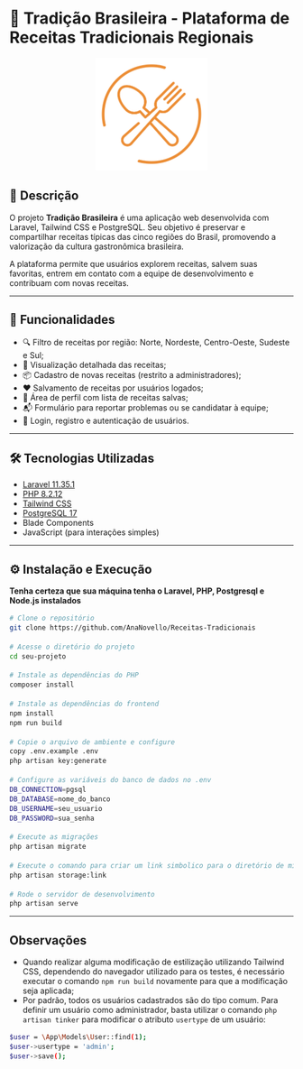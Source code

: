 # 🧾 Tradição Brasileira - Plataforma de Receitas Tradicionais Regionais
<p align="center">
  <img src="public\img\logo_v3.png" alt="Logo do Projeto" width="200">
</p>

## 📖 Descrição

O projeto **Tradição Brasileira** é uma aplicação web desenvolvida com Laravel, Tailwind CSS e PostgreSQL. Seu objetivo é preservar e compartilhar receitas típicas das cinco regiões do Brasil, promovendo a valorização da cultura gastronômica brasileira.

A plataforma permite que usuários explorem receitas, salvem suas favoritas, entrem em contato com a equipe de desenvolvimento e contribuam com novas receitas.

---

## 🚀 Funcionalidades

- 🔍 Filtro de receitas por região: Norte, Nordeste, Centro-Oeste, Sudeste e Sul;
- 📝 Visualização detalhada das receitas;
- 📦 Cadastro de novas receitas (restrito a administradores);
- ❤️ Salvamento de receitas por usuários logados;
- 👤 Área de perfil com lista de receitas salvas;
- 📬 Formulário para reportar problemas ou se candidatar à equipe;
- 🔐 Login, registro e autenticação de usuários.

---

## 🛠️ Tecnologias Utilizadas

- [Laravel 11.35.1](https://laravel.com/)
- [PHP 8.2.12](https://www.php.net/)
- [Tailwind CSS](https://tailwindcss.com/)
- [PostgreSQL 17](https://www.postgresql.org/)
- Blade Components
- JavaScript (para interações simples)

---

## ⚙️ Instalação e Execução

**Tenha certeza que sua máquina tenha o Laravel, PHP, Postgresql e Node.js instalados**

```bash
# Clone o repositório
git clone https://github.com/AnaNovello/Receitas-Tradicionais

# Acesse o diretório do projeto
cd seu-projeto

# Instale as dependências do PHP
composer install

# Instale as dependências do frontend
npm install 
npm run build

# Copie o arquivo de ambiente e configure
copy .env.example .env
php artisan key:generate

# Configure as variáveis do banco de dados no .env
DB_CONNECTION=pgsql
DB_DATABASE=nome_do_banco
DB_USERNAME=seu_usuario
DB_PASSWORD=sua_senha

# Execute as migrações
php artisan migrate

# Execute o comando para criar um link simbolico para o diretório de mídia
php artisan storage:link

# Rode o servidor de desenvolvimento
php artisan serve
```
---
## Observações
- Quando realizar alguma modificação de estilização utilizando Tailwind CSS, dependendo do navegador utilizado para os testes, é necessário executar o comando ```npm run build``` novamente para que a modificação seja aplicada;
- Por padrão, todos os usuários cadastrados são do tipo comum. Para definir um usuário como administrador, basta utilizar o comando ```php artisan tinker``` para modificar o atributo ```usertype``` de um usuário:
```bash
$user = \App\Models\User::find(1);
$user->usertype = 'admin';
$user->save();
```